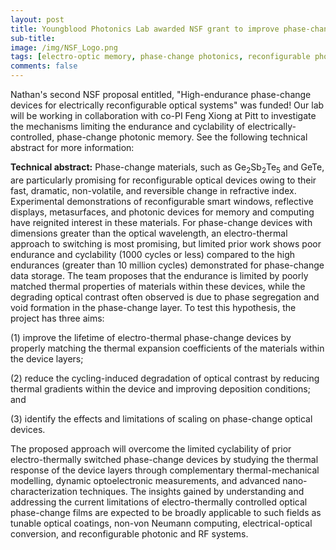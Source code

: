 ```yaml
---
layout: post
title: Youngblood Photonics Lab awarded NSF grant to improve phase-change device endurance
sub-title: 
image: /img/NSF_Logo.png
tags: [electro-optic memory, phase-change photonics, reconfigurable photonics]
comments: false
---
```


Nathan's second NSF proposal entitled, "High-endurance phase-change devices for electrically reconfigurable optical systems" was funded! Our lab will be working in collaboration with co-PI Feng Xiong at Pitt to investigate the mechanisms limiting the endurance and cyclability of electrically-controlled, phase-change photonic memory. See the following technical abstract for more information:

**Technical abstract:**
Phase-change materials, such as Ge<sub>2</sub>Sb<sub>2</sub>Te<sub>5</sub> and GeTe, are particularly promising for reconfigurable optical devices owing to their fast, dramatic, non-volatile, and reversible change in refractive index. Experimental demonstrations of reconfigurable smart windows, reflective displays, metasurfaces, and photonic devices for memory and computing have reignited interest in these materials. For phase-change devices with dimensions greater than the optical wavelength, an electro-thermal approach to switching is most promising, but limited prior work shows poor endurance and cyclability (1000 cycles or less) compared to the high endurances (greater than 10 million cycles) demonstrated for phase-change data storage. The team proposes that the endurance is limited by poorly matched thermal properties of materials within these devices, while the degrading optical contrast often observed is due to phase segregation and void formation in the phase-change layer. To test this hypothesis, the project has three aims: 

(1) improve the lifetime of electro-thermal phase-change devices by properly matching the thermal expansion coefficients of the materials within the device layers; 

(2) reduce the cycling-induced degradation of optical contrast by reducing thermal gradients within the device and improving deposition conditions; and 

(3) identify the effects and limitations of scaling on phase-change optical devices. 

The proposed approach will overcome the limited cyclability of prior electro-thermally switched phase-change devices by studying the thermal response of the device layers through complementary thermal-mechanical modelling, dynamic optoelectronic measurements, and advanced nano-characterization techniques. The insights gained by understanding and addressing the current limitations of electro-thermally controlled optical phase-change films are expected to be broadly applicable to such fields as tunable optical coatings, non-von Neumann computing, electrical-optical conversion, and reconfigurable photonic and RF systems.